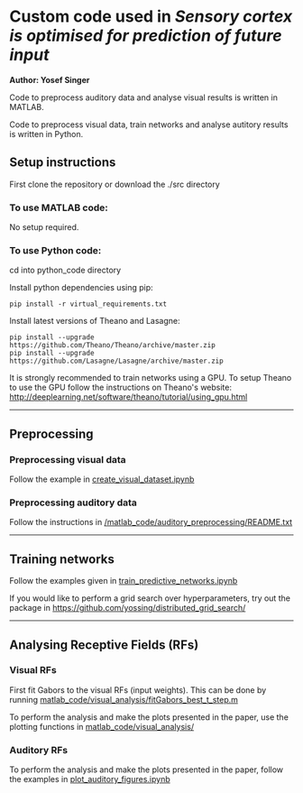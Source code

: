 # Custom code used in *Sensory cortex is optimised for prediction of future input*

**Author: Yosef Singer**

Code to preprocess auditory data and analyse visual results is written in MATLAB. 

Code to preprocess visual data, train networks and analyse autitory results is written in Python.

## Setup instructions
First clone the repository or download the ./src directory

### To use MATLAB code:
No setup required. 

### To use Python code:

cd into python_code directory

Install python dependencies using pip:

	pip install -r virtual_requirements.txt

Install latest versions of Theano and Lasagne:

	pip install --upgrade https://github.com/Theano/Theano/archive/master.zip
	pip install --upgrade https://github.com/Lasagne/Lasagne/archive/master.zip

It is strongly recommended to train networks using a GPU.
To setup Theano to use the GPU follow the instructions on Theano's website: http://deeplearning.net/software/theano/tutorial/using_gpu.html

---
## Preprocessing

### Preprocessing visual data

Follow the example in [create_visual_dataset.ipynb](python_code/create_visual_dataset.ipynb)

### Preprocessing auditory data

Follow the instructions in [/matlab_code/auditory_preprocessing/README.txt](matlab_code/auditory_preprocessing/README.txt)

---
## Training networks

Follow the examples given in [train_predictive_networks.ipynb](python_code/train_predictive_networks.ipynb)

If you would like to perform a grid search over hyperparameters, try out the package in https://github.com/yossing/distributed_grid_search/

---
## Analysing Receptive Fields (RFs)

### Visual RFs
First fit Gabors to the visual RFs (input weights). This can be done by running [matlab_code/visual_analysis/fitGabors_best_t_step.m](matlab_code/visual_analysis/fitGabors_best_t_step.m)

To perform the analysis and make the plots presented in the paper, use the plotting functions in [matlab_code/visual_analysis/](matlab_code/visual_analysis/)

### Auditory RFs
To perform the analysis and make the plots presented in the paper, follow the examples in [plot_auditory_figures.ipynb](python_code/plot_auditory_figures.ipynb)
